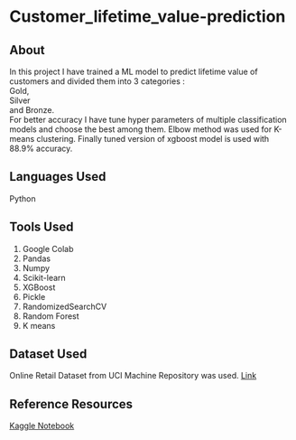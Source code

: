 # Customer_lifetime_value-prediction
## About  
In this project I have trained a ML model to predict lifetime value of customers and divided them into 3 categories :  
  Gold,  
  Silver   
  and Bronze.  
For better accuracy I have tune hyper parameters of multiple classification models and choose the best among them. Elbow method was used for K-means clustering. Finally tuned version of xgboost model is used with 88.9% accuracy.    
## Languages Used  
Python  
## Tools Used  
1. Google Colab
2. Pandas
3. Numpy
4. Scikit-learn
5. XGBoost
6. Pickle
7. RandomizedSearchCV
8. Random Forest
9. K means  
## Dataset Used
Online Retail Dataset from UCI Machine Repository was used. <a href="https://archive.ics.uci.edu/ml/datasets/online+retail" target="_blank">Link</a>  
## Reference Resources  
<a href="https://www.kaggle.com/shailaja4247/customer-lifetime-value-prediction" target="_blank">Kaggle Notebook</a>
